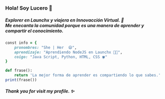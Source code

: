### Hola! Soy Lucero 👋

##### Explorer en Launchx y viajera en Innovacción Virtual. 🚀 <br> Me enecanta la comunidad porque es una manera de aprender y compartir el conocimiento.


```ruby
const info = {
    pronombres: "She | Her  😄", 
    aprendizaje: "Aprendiendo NodeJS en Launchx 👩‍💻",
    coigo: "Java Script, Python, HTML, CSS 🍀"
}
```

```ruby
def frase():
    return 'La mejor forma de aprender es compartiendo lo que sabes.'
print(frase())
```

##### Thank you for visit my profile. ✨ 

<!--
**LuceroLuciano/LuceroLuciano** is a ✨ _special_ ✨ repository because its `README.md` (this file) appears on your GitHub profile.

Here are some ideas to get you started:

- 🔭 I’m currently working on ...
- 🌱 I’m currently learning ...
- 👯 I’m looking to collaborate on ...
- 🤔 I’m looking for help with ...
- 💬 Ask me about ...
- 📫 How to reach me: ...
- 😄 Pronouns: ...
- ⚡ Fun fact: ...
-->
